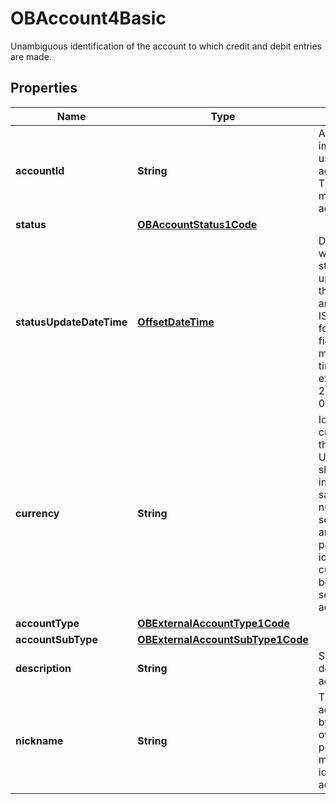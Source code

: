

# OBAccount4Basic

Unambiguous identification of the account to which credit and debit entries are made.
## Properties

Name | Type | Description | Notes
------------ | ------------- | ------------- | -------------
**accountId** | **String** | A unique and immutable identifier used to identify the account resource. This identifier has no meaning to the account owner. | 
**status** | [**OBAccountStatus1Code**](OBAccountStatus1Code.md) |  |  [optional]
**statusUpdateDateTime** | [**OffsetDateTime**](OffsetDateTime.md) | Date and time at which the resource status was updated.All dates in the JSON payloads are represented in ISO 8601 date-time format.  All date-time fields in responses must include the timezone. An example is below: 2017-04-05T10:43:07+00:00 |  [optional]
**currency** | **String** | Identification of the currency in which the account is held.  Usage: Currency should only be used in case one and the same account number covers several currencies and the initiating party needs to identify which currency needs to be used for settlement on the account. | 
**accountType** | [**OBExternalAccountType1Code**](OBExternalAccountType1Code.md) |  | 
**accountSubType** | [**OBExternalAccountSubType1Code**](OBExternalAccountSubType1Code.md) |  | 
**description** | **String** | Specifies the description of the account type. |  [optional]
**nickname** | **String** | The nickname of the account, assigned by the account owner in order to provide an additional means of identification of the account. |  [optional]



